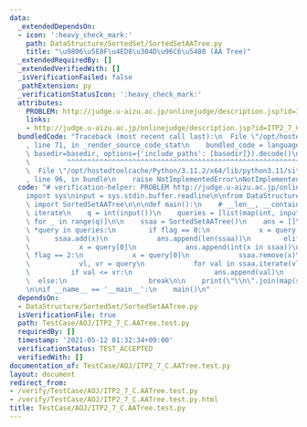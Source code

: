 ```yaml
---
data:
  _extendedDependsOn:
  - icon: ':heavy_check_mark:'
    path: DataStructure/SortedSet/SortedSetAATree.py
    title: "\u9806\u5E8F\u4ED8\u304D\u96C6\u5408 (AA Tree)"
  _extendedRequiredBy: []
  _extendedVerifiedWith: []
  _isVerificationFailed: false
  _pathExtension: py
  _verificationStatusIcon: ':heavy_check_mark:'
  attributes:
    PROBLEM: http://judge.u-aizu.ac.jp/onlinejudge/description.jsp?id=ITP2_7_C
    links:
    - http://judge.u-aizu.ac.jp/onlinejudge/description.jsp?id=ITP2_7_C
  bundledCode: "Traceback (most recent call last):\n  File \"/opt/hostedtoolcache/Python/3.11.2/x64/lib/python3.11/site-packages/onlinejudge_verify/documentation/build.py\"\
    , line 71, in _render_source_code_stat\n    bundled_code = language.bundle(stat.path,\
    \ basedir=basedir, options={'include_paths': [basedir]}).decode()\n          \
    \         ^^^^^^^^^^^^^^^^^^^^^^^^^^^^^^^^^^^^^^^^^^^^^^^^^^^^^^^^^^^^^^^^^^^^^^^^^^^^^^^^^\n\
    \  File \"/opt/hostedtoolcache/Python/3.11.2/x64/lib/python3.11/site-packages/onlinejudge_verify/languages/python.py\"\
    , line 96, in bundle\n    raise NotImplementedError\nNotImplementedError\n"
  code: "# verification-helper: PROBLEM http://judge.u-aizu.ac.jp/onlinejudge/description.jsp?id=ITP2_7_C\n\
    import sys\ninput = sys.stdin.buffer.readline\n\nfrom DataStructure.SortedSet.SortedSetAATree\
    \ import SortedSetAATree\n\n\ndef main():\n    # __len__, __contains__, add, remove,\
    \ iterate\n    q = int(input())\n    queries = [list(map(int, input().split()))\
    \ for _ in range(q)]\n\n    ssaa = SortedSetAATree()\n    ans = []\n    for flag,\
    \ *query in queries:\n        if flag == 0:\n            x = query[0]\n      \
    \      ssaa.add(x)\n            ans.append(len(ssaa))\n        elif flag == 1:\n\
    \            x = query[0]\n            ans.append(int(x in ssaa))\n        elif\
    \ flag == 2:\n            x = query[0]\n            ssaa.remove(x)\n        else:\n\
    \            vl, vr = query\n            for val in ssaa.iterate(vl):\n      \
    \          if val <= vr:\n                    ans.append(val)\n              \
    \  else:\n                    break\n\n    print(\"\\n\".join(map(str, ans)))\n\
    \n\nif __name__ == '__main__':\n    main()\n"
  dependsOn:
  - DataStructure/SortedSet/SortedSetAATree.py
  isVerificationFile: true
  path: TestCase/AOJ/ITP2_7_C.AATree.test.py
  requiredBy: []
  timestamp: '2021-05-12 01:32:34+09:00'
  verificationStatus: TEST_ACCEPTED
  verifiedWith: []
documentation_of: TestCase/AOJ/ITP2_7_C.AATree.test.py
layout: document
redirect_from:
- /verify/TestCase/AOJ/ITP2_7_C.AATree.test.py
- /verify/TestCase/AOJ/ITP2_7_C.AATree.test.py.html
title: TestCase/AOJ/ITP2_7_C.AATree.test.py
---
```

